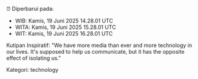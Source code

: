 ⏰ Diperbarui pada:
- WIB: Kamis, 19 Juni 2025 14.28.01 UTC
- WITA: Kamis, 19 Juni 2025 15.28.01 UTC
- WIT: Kamis, 19 Juni 2025 16.28.01 UTC

Kutipan Inspiratif:
"We have more media than ever and more technology in our lives. It's supposed to help us communicate, but it has the opposite effect of isolating us."


Kategori: technology

